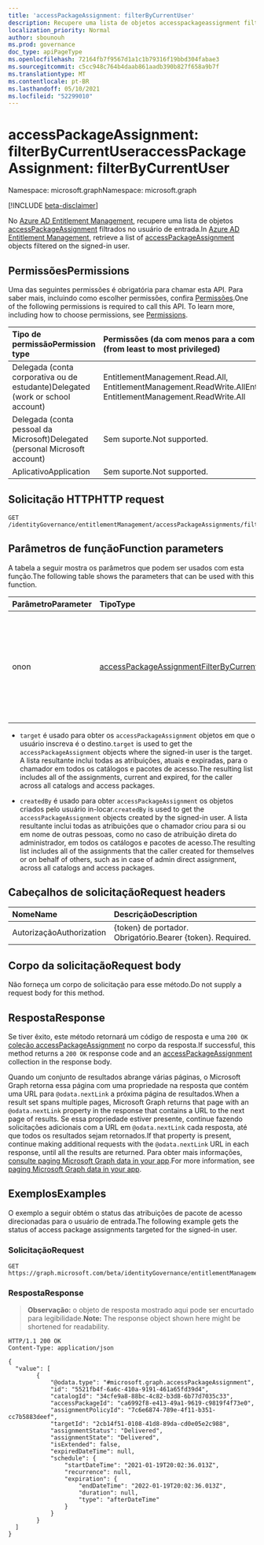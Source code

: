 ```yaml
---
title: 'accessPackageAssignment: filterByCurrentUser'
description: Recupere uma lista de objetos accesspackageassignment filtrados no usuário de entrada.
localization_priority: Normal
author: sbounouh
ms.prod: governance
doc_type: apiPageType
ms.openlocfilehash: 72164fb7f9567d1a1c1b79316f19bbd304fabae3
ms.sourcegitcommit: c5cc948c764b4daab861aadb390b827f658a9b7f
ms.translationtype: MT
ms.contentlocale: pt-BR
ms.lasthandoff: 05/10/2021
ms.locfileid: "52299010"
---
```

# <a name="accesspackageassignment-filterbycurrentuser"></a><span data-ttu-id="7fa3a-103">accessPackageAssignment: filterByCurrentUser</span><span class="sxs-lookup"><span data-stu-id="7fa3a-103">accessPackageAssignment: filterByCurrentUser</span></span>
<span data-ttu-id="7fa3a-104">Namespace: microsoft.graph</span><span class="sxs-lookup"><span data-stu-id="7fa3a-104">Namespace: microsoft.graph</span></span>

[!INCLUDE [beta-disclaimer](../../includes/beta-disclaimer.md)]

<span data-ttu-id="7fa3a-105">No [Azure AD Entitlement Management](../resources/entitlementmanagement-root.md), recupere uma lista de objetos [accessPackageAssignment](../resources/accesspackageassignment.md) filtrados no usuário de entrada.</span><span class="sxs-lookup"><span data-stu-id="7fa3a-105">In [Azure AD Entitlement Management](../resources/entitlementmanagement-root.md), retrieve a list of [accessPackageAssignment](../resources/accesspackageassignment.md) objects filtered on the signed-in user.</span></span>

## <a name="permissions"></a><span data-ttu-id="7fa3a-106">Permissões</span><span class="sxs-lookup"><span data-stu-id="7fa3a-106">Permissions</span></span>
<span data-ttu-id="7fa3a-p101">Uma das seguintes permissões é obrigatória para chamar esta API. Para saber mais, incluindo como escolher permissões, confira [Permissões](/graph/permissions-reference).</span><span class="sxs-lookup"><span data-stu-id="7fa3a-p101">One of the following permissions is required to call this API. To learn more, including how to choose permissions, see [Permissions](/graph/permissions-reference).</span></span>

|<span data-ttu-id="7fa3a-109">Tipo de permissão</span><span class="sxs-lookup"><span data-stu-id="7fa3a-109">Permission type</span></span>|<span data-ttu-id="7fa3a-110">Permissões (da com menos para a com mais privilégios)</span><span class="sxs-lookup"><span data-stu-id="7fa3a-110">Permissions (from least to most privileged)</span></span>|
|:---|:---|
|<span data-ttu-id="7fa3a-111">Delegada (conta corporativa ou de estudante)</span><span class="sxs-lookup"><span data-stu-id="7fa3a-111">Delegated (work or school account)</span></span>|<span data-ttu-id="7fa3a-112">EntitlementManagement.Read.All, EntitlementManagement.ReadWrite.All</span><span class="sxs-lookup"><span data-stu-id="7fa3a-112">EntitlementManagement.Read.All, EntitlementManagement.ReadWrite.All</span></span>|
|<span data-ttu-id="7fa3a-113">Delegada (conta pessoal da Microsoft)</span><span class="sxs-lookup"><span data-stu-id="7fa3a-113">Delegated (personal Microsoft account)</span></span>|<span data-ttu-id="7fa3a-114">Sem suporte.</span><span class="sxs-lookup"><span data-stu-id="7fa3a-114">Not supported.</span></span>|
|<span data-ttu-id="7fa3a-115">Aplicativo</span><span class="sxs-lookup"><span data-stu-id="7fa3a-115">Application</span></span>|<span data-ttu-id="7fa3a-116">Sem suporte.</span><span class="sxs-lookup"><span data-stu-id="7fa3a-116">Not supported.</span></span>|

## <a name="http-request"></a><span data-ttu-id="7fa3a-117">Solicitação HTTP</span><span class="sxs-lookup"><span data-stu-id="7fa3a-117">HTTP request</span></span>

<!-- {
  "blockType": "ignored"
}
-->
``` http
GET /identityGovernance/entitlementManagement/accessPackageAssignments/filterByCurrentUser
```

## <a name="function-parameters"></a><span data-ttu-id="7fa3a-118">Parâmetros de função</span><span class="sxs-lookup"><span data-stu-id="7fa3a-118">Function parameters</span></span>
<span data-ttu-id="7fa3a-119">A tabela a seguir mostra os parâmetros que podem ser usados com esta função.</span><span class="sxs-lookup"><span data-stu-id="7fa3a-119">The following table shows the parameters that can be used with this function.</span></span>

|<span data-ttu-id="7fa3a-120">Parâmetro</span><span class="sxs-lookup"><span data-stu-id="7fa3a-120">Parameter</span></span>|<span data-ttu-id="7fa3a-121">Tipo</span><span class="sxs-lookup"><span data-stu-id="7fa3a-121">Type</span></span>|<span data-ttu-id="7fa3a-122">Descrição</span><span class="sxs-lookup"><span data-stu-id="7fa3a-122">Description</span></span>|
|:---|:---|:---|
|<span data-ttu-id="7fa3a-123">on</span><span class="sxs-lookup"><span data-stu-id="7fa3a-123">on</span></span>|[<span data-ttu-id="7fa3a-124">accessPackageAssignmentFilterByCurrentUserOptions</span><span class="sxs-lookup"><span data-stu-id="7fa3a-124">accessPackageAssignmentFilterByCurrentUserOptions</span></span>](../resources/accesspackageassignment-accesspackageassignmentfilterbycurrentuseroptions.md)|<span data-ttu-id="7fa3a-125">A lista de opções de usuário atuais que podem ser usadas para filtrar na lista de atribuições do pacote de acesso.</span><span class="sxs-lookup"><span data-stu-id="7fa3a-125">The list of current user options that can be used to filter on the access package assignments list.</span></span>|

- <span data-ttu-id="7fa3a-126">`target` é usado para obter os `accessPackageAssignment` objetos em que o usuário inscreva é o destino.</span><span class="sxs-lookup"><span data-stu-id="7fa3a-126">`target` is used to get the `accessPackageAssignment` objects where the signed-in user is the target.</span></span> <span data-ttu-id="7fa3a-127">A lista resultante inclui todas as atribuições, atuais e expiradas, para o chamador em todos os catálogos e pacotes de acesso.</span><span class="sxs-lookup"><span data-stu-id="7fa3a-127">The resulting list includes all of the assignments, current and expired, for the caller across all catalogs and access packages.</span></span>

- <span data-ttu-id="7fa3a-128">`createdBy` é usado para obter `accessPackageAssignment` os objetos criados pelo usuário in-locar.</span><span class="sxs-lookup"><span data-stu-id="7fa3a-128">`createdBy` is used to get the `accessPackageAssignment` objects created by the signed-in user.</span></span> <span data-ttu-id="7fa3a-129">A lista resultante inclui todas as atribuições que o chamador criou para si ou em nome de outras pessoas, como no caso de atribuição direta do administrador, em todos os catálogos e pacotes de acesso.</span><span class="sxs-lookup"><span data-stu-id="7fa3a-129">The resulting list includes all of the assignments that the caller created for themselves or on behalf of others, such as in case of admin direct assignment, across all catalogs and access packages.</span></span>

## <a name="request-headers"></a><span data-ttu-id="7fa3a-130">Cabeçalhos de solicitação</span><span class="sxs-lookup"><span data-stu-id="7fa3a-130">Request headers</span></span>
|<span data-ttu-id="7fa3a-131">Nome</span><span class="sxs-lookup"><span data-stu-id="7fa3a-131">Name</span></span>|<span data-ttu-id="7fa3a-132">Descrição</span><span class="sxs-lookup"><span data-stu-id="7fa3a-132">Description</span></span>|
|:---|:---|
|<span data-ttu-id="7fa3a-133">Autorização</span><span class="sxs-lookup"><span data-stu-id="7fa3a-133">Authorization</span></span>|<span data-ttu-id="7fa3a-p104">{token} de portador. Obrigatório.</span><span class="sxs-lookup"><span data-stu-id="7fa3a-p104">Bearer {token}. Required.</span></span>|

## <a name="request-body"></a><span data-ttu-id="7fa3a-136">Corpo da solicitação</span><span class="sxs-lookup"><span data-stu-id="7fa3a-136">Request body</span></span>
<span data-ttu-id="7fa3a-137">Não forneça um corpo de solicitação para esse método.</span><span class="sxs-lookup"><span data-stu-id="7fa3a-137">Do not supply a request body for this method.</span></span>

## <a name="response"></a><span data-ttu-id="7fa3a-138">Resposta</span><span class="sxs-lookup"><span data-stu-id="7fa3a-138">Response</span></span>

<span data-ttu-id="7fa3a-139">Se tiver êxito, este método retornará um código de resposta e uma `200 OK` [coleção accessPackageAssignment](../resources/accesspackageassignment.md) no corpo da resposta.</span><span class="sxs-lookup"><span data-stu-id="7fa3a-139">If successful, this method returns a `200 OK` response code and an [accessPackageAssignment](../resources/accesspackageassignment.md) collection in the response body.</span></span>

<span data-ttu-id="7fa3a-140">Quando um conjunto de resultados abrange várias páginas, o Microsoft Graph retorna essa página com uma propriedade na resposta que contém uma URL para `@odata.nextLink` a próxima página de resultados.</span><span class="sxs-lookup"><span data-stu-id="7fa3a-140">When a result set spans multiple pages, Microsoft Graph returns that page with an `@odata.nextLink` property in the response that contains a URL to the next page of results.</span></span> <span data-ttu-id="7fa3a-141">Se essa propriedade estiver presente, continue fazendo solicitações adicionais com a URL em `@odata.nextLink` cada resposta, até que todos os resultados sejam retornados.</span><span class="sxs-lookup"><span data-stu-id="7fa3a-141">If that property is present, continue making additional requests with the `@odata.nextLink` URL in each response, until all the results are returned.</span></span> <span data-ttu-id="7fa3a-142">Para obter mais informações, [consulte paging Microsoft Graph data in your app](/graph/paging.md).</span><span class="sxs-lookup"><span data-stu-id="7fa3a-142">For more information, see [paging Microsoft Graph data in your app](/graph/paging.md).</span></span>

## <a name="examples"></a><span data-ttu-id="7fa3a-143">Exemplos</span><span class="sxs-lookup"><span data-stu-id="7fa3a-143">Examples</span></span>

<span data-ttu-id="7fa3a-144">O exemplo a seguir obtém o status das atribuições de pacote de acesso direcionadas para o usuário de entrada.</span><span class="sxs-lookup"><span data-stu-id="7fa3a-144">The following example gets the status of access package assignments targeted for the signed-in user.</span></span>

### <a name="request"></a><span data-ttu-id="7fa3a-145">Solicitação</span><span class="sxs-lookup"><span data-stu-id="7fa3a-145">Request</span></span>
<!-- {
  "blockType": "request",
  "name": "accesspackageassignment_filterbycurrentuser"
}
-->
``` http
GET https://graph.microsoft.com/beta/identityGovernance/entitlementManagement/accessPackageAssignments/filterByCurrentUser(on='target')
```


### <a name="response"></a><span data-ttu-id="7fa3a-146">Resposta</span><span class="sxs-lookup"><span data-stu-id="7fa3a-146">Response</span></span>
> <span data-ttu-id="7fa3a-147">**Observação:** o objeto de resposta mostrado aqui pode ser encurtado para legibilidade.</span><span class="sxs-lookup"><span data-stu-id="7fa3a-147">**Note:** The response object shown here might be shortened for readability.</span></span>
<!-- {
  "blockType": "response",
  "truncated": true,
  "@odata.type": "Collection(microsoft.graph.accessPackageAssignment)"
}
-->
``` http
HTTP/1.1 200 OK
Content-Type: application/json

{
  "value": [
        {
            "@odata.type": "#microsoft.graph.accessPackageAssignment",
            "id": "5521fb4f-6a6c-410a-9191-461a65fd39d4",
            "catalogId": "34cfe9a8-88bc-4c82-b3d8-6b77d7035c33",
            "accessPackageId": "ca6992f8-e413-49a1-9619-c9819f4f73e0",
            "assignmentPolicyId": "7c6e6874-789e-4f11-b351-cc7b5883deef",
            "targetId": "2cb14f51-0108-41d8-89da-cd0e05e2c988",
            "assignmentStatus": "Delivered",
            "assignmentState": "Delivered",
            "isExtended": false,
            "expiredDateTime": null,
            "schedule": {
                "startDateTime": "2021-01-19T20:02:36.013Z",
                "recurrence": null,
                "expiration": {
                    "endDateTime": "2022-01-19T20:02:36.013Z",
                    "duration": null,
                    "type": "afterDateTime"
                }
            }
        }
  ]
}

```

